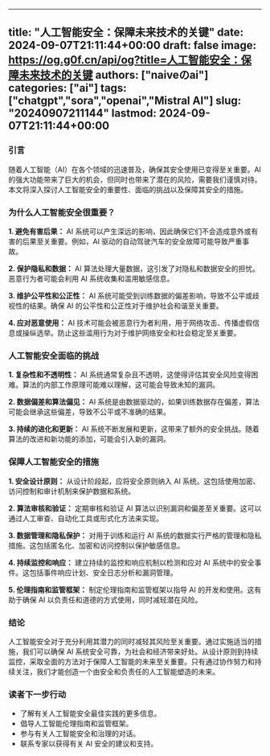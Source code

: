 
---
title: "人工智能安全：保障未来技术的关键"
date: 2024-09-07T21:11:44+00:00
draft: false
image: https://og.g0f.cn/api/og?title=人工智能安全：保障未来技术的关键
authors: ["naiveのai"]
categories: ["ai"]
tags: ["chatgpt","sora","openai","Mistral AI"]
slug: "20240907211144"
lastmod: 2024-09-07T21:11:44+00:00
---
### 引言

随着人工智能（AI）在各个领域的迅速普及，确保其安全使用已变得至关重要。AI 的强大功能带来了巨大的机会，但同时也带来了潜在的风险，需要我们谨慎对待。本文将深入探讨人工智能安全的重要性、面临的挑战以及保障其安全的措施。

### 为什么人工智能安全很重要？

**1. 避免有害后果：**
AI 系统可以产生深远的影响，因此确保它们不会造成意外或有害的后果至关重要。例如，AI 驱动的自动驾驶汽车的安全故障可能导致严重事故。

**2. 保护隐私和数据：**
AI 算法处理大量数据，这引发了对隐私和数据安全的担忧。恶意行为者可能会利用 AI 系统收集和滥用敏感信息。

**3. 维护公平性和公正性：**
AI 系统可能受到训练数据的偏差影响，导致不公平或歧视性的结果。确保 AI 的公平性和公正性对于维护社会和谐至关重要。

**4. 应对恶意使用：**
AI 技术可能会被恶意行为者利用，用于网络攻击、传播虚假信息或操纵选举。防止这些滥用行为对于维护网络安全和社会稳定至关重要。

### 人工智能安全面临的挑战

**1. 复杂性和不透明性：**
AI 系统通常复杂且不透明，这使得评估其安全风险变得困难。算法的内部工作原理可能难以理解，这可能会导致未知的漏洞。

**2. 数据偏差和算法偏见：**
AI 系统是由数据驱动的，如果训练数据存在偏差，算法可能会继承这些偏差，导致不公平或不准确的结果。

**3. 持续的进化和更新：**
AI 系统不断发展和更新，这带来了额外的安全挑战。随着算法的改进和新功能的添加，可能会引入新的漏洞。

### 保障人工智能安全的措施

**1. 安全设计原则：**
从设计阶段起，应将安全原则纳入 AI 系统。这包括使用加密、访问控制和审计机制来保护数据和系统。

**2. 算法审核和验证：**
定期审核和验证 AI 算法以识别漏洞和偏差至关重要。这可以通过人工审查、自动化工具或形式化方法来实现。

**3. 数据管理和隐私保护：**
对用于训练和运行 AI 系统的数据实行严格的管理和隐私措施。这包括匿名化、加密和访问控制以保护敏感信息。

**4. 持续监控和响应：**
建立持续的监控和响应机制以检测和应对 AI 系统中的安全事件。这包括事件响应计划、安全日志分析和漏洞管理。

**5. 伦理指南和监管框架：**
制定伦理指南和监管框架以指导 AI 的开发和使用。这有助于确保 AI 以负责任和道德的方式使用，同时减轻潜在风险。

### 结论

人工智能安全对于充分利用其潜力的同时减轻其风险至关重要。通过实施适当的措施，我们可以确保 AI 系统安全可靠，为社会和经济带来好处。从设计原则到持续监控，采取全面的方法对于保障人工智能的未来至关重要。只有通过协作努力和持续关注，我们才能创造一个由安全和负责任的人工智能塑造的未来。

### 读者下一步行动

* 了解有关人工智能安全最佳实践的更多信息。
* 倡导人工智能伦理指南和监管框架。
* 参与有关人工智能安全和治理的对话。
* 联系专家以获得有关 AI 安全的建议和支持。